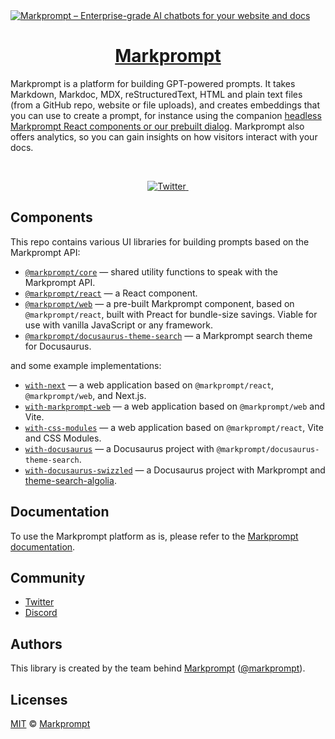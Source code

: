 <a href="https://markprompt.com">
  <img alt="Markprompt – Enterprise-grade AI chatbots for your website and docs" src="https://github.com/motifland/markprompt-js/assets/504893/9df7ac5a-1ac3-4b33-9bb3-a146d119ed73">
  <h1 align="center">Markprompt</h1>
</a>

Markprompt is a platform for building GPT-powered prompts. It takes Markdown, Markdoc, MDX, reStructuredText, HTML and plain text files (from a GitHub repo, website or file uploads), and creates embeddings that you can use to create a prompt, for instance using the companion [headless Markprompt React components or our prebuilt dialog](https://markprompt.com/docs#components). Markprompt also offers analytics, so you can gain insights on how visitors interact with your docs.

<br />

<p align="center">
  <a href="https://twitter.com/markprompt">
    <img src="https://img.shields.io/twitter/follow/markprompt?style=flat&label=%40markprompt&logo=twitter&color=0bf&logoColor=fff" alt="Twitter" />
  </a>
  <a aria-label="License" href="https://github.com/motifland/markprompt-js/blob/main/LICENSE">
    <img alt="" src="https://badgen.net/npm/license/markprompt">
  </a>
</p>

## Components

This repo contains various UI libraries for building prompts based on the Markprompt API:

- [`@markprompt/core`](packages/core#readme) — shared utility functions to speak with the Markprompt API.
- [`@markprompt/react`](packages/react#readme) — a React component.
- [`@markprompt/web`](packages/web#readme) — a pre-built Markprompt component, based on `@markprompt/react`, built with Preact for bundle-size savings. Viable for use with vanilla JavaScript or any framework.
- [`@markprompt/docusaurus-theme-search`](packages/docusaurus-theme-search#readme) — a Markprompt search theme for Docusaurus.

and some example implementations:

- [`with-next`](examples/with-next#readme) — a web application based on `@markprompt/react`, `@markprompt/web`, and Next.js.
- [`with-markprompt-web`](examples/with-markprompt-web#readme) — a web application based on `@markprompt/web` and Vite.
- [`with-css-modules`](examples/with-css-modules#readme) — a web application based on `@markprompt/react`, Vite and CSS Modules.
- [`with-docusaurus`](examples/with-docusaurus#readme) — a Docusaurus project with `@markprompt/docusaurus-theme-search`.
- [`with-docusaurus-swizzled`](examples/with-docusaurus-swizzled#readme) — a Docusaurus project with Markprompt and [theme-search-algolia](https://docusaurus.io/docs/api/themes/@docusaurus/theme-search-algolia).

## Documentation

To use the Markprompt platform as is, please refer to the [Markprompt documentation](https://markprompt.com/docs).

## Community

- [Twitter](https://twitter.com/markprompt)
- [Discord](https://discord.gg/MBMh4apz6X)

## Authors

This library is created by the team behind [Markprompt](https://markprompt.com)
([@markprompt](https://twitter.com/markprompt)).

## Licenses

[MIT](./LICENSE) © [Markprompt](https://markprompt.com)
